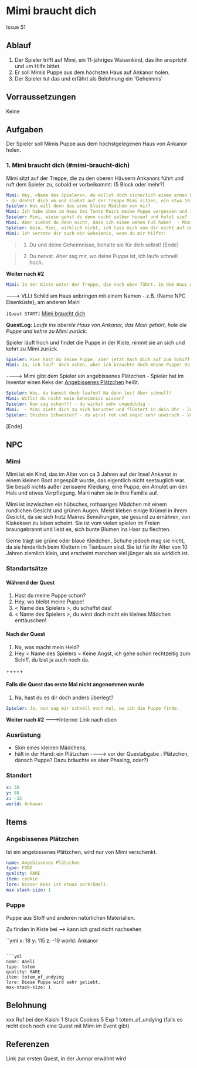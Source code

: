 # Mimi braucht dich

Issue 51


## Ablauf

1. Der Spieler trifft auf Mimi, ein 11-jähriges Waisenkind, das ihn anspricht und um Hilfe bittet.
2. Er soll Mimis Puppe aus dem höchsten Haus auf Ankanor holen.
3. Der Spieler tut das und erfährt als Belohnung ein 'Geheimnis'


## Vorraussetzungen

Keine

## Aufgaben

Der Spieler soll Mimis Puppe aus dem höchstgelegenen Haus von Ankanor holen.

### 1.  Mimi braucht dich (#mimi-braucht-dich)

Mimi sitzt auf der Treppe, die zu den oberen Häusern Ankanors führt und ruft dem Spieler zu, sobald er vorbeikommt: (5 Block oder mehr?)

```yml
Mimi: Hey, <Name des Spielers>, du willst doch sicherlich einem armen kleinen Mädchen helfen? 
- du drehst dich um und siehst auf der Treppe Mimi sitzen, ein etwa 10-jähriges Mädchen, das du vom Sehen her kennst -
Spieler: Was will denn das arme kleine Mädchen von mir? 
Mimi: Ich habe oben im Haus bei Tante Mairi meine Puppe vergessen und ich brauche sie wirklich dringend!
Spieler: Mimi, wieso gehst du denn nicht selber hinauf und holst sie?
Mimi: Aber siehst du denn nicht, dass ich einen wehen Fuß habe?  - Mimi hält dir ihr Bein hin, das mit ein paar losen Stoffstreifen umwickelt ist - 
Spieler: Nein, Mimi, wirklich nicht, ich lass mich von dir nicht auf den Arm nehmen. Geh und hold dir deine Puppe selbst und dann schau, dass du zum Schiff kommst. Weißt du nicht, dass wir alle weg müssen, weil Agnatus und seine bösen Männer kommen? Ich habe jetzt Wichtigeres zu tun. 
Mimi: Ich verrate dir auch ein Geheimnis, wenn du mir hilfst!
```
> 1. Du und deine Geheimnisse, behalte sie für dich selbst! [Ende]

> 2. Du nervst. Aber sag mir, wo deine Puppe ist, ich laufe schnell hoch. 

**Weiter nach #2**

```yml
Mimi: In der Kiste unter der Treppe, die nach oben führt. In dem Haus ganz oben, nicht dort, wo Bürgermeister Roschick wohnt. Danke, <Name des Spielers>, du bist einfach großartig! 
```
---> VLLt Schild am Haus anbringen mit einem Namen - z.B. {Name NPC Eisenküste}, am anderen Mairi

`[Quest START]` [Mimi braucht dich](#mimi-braucht-dich)

**QuestLog:** *Laufe ins oberste Haus von Ankanor, das Mairi gehört, hole die Puppe und kehre zu Mimi zurück.*

Spieler läuft hoch und findet die Puppe in der Kiste, nimmt sie an sich und kehrt zu Mimi zurück. 

```yml
Spieler: Hier hast du deine Puppe, aber jetzt mach dich auf zum Schiff!  
Mimi: Ja, ich lauf' doch schon, aber ich brauchte doch meine Puppe! Da, du kannst die Hälfte meines Plätzchens haben. 
```
----> Mimi gibt dem Spieler ein angebissenes Plätzchen - Spieler hat im Inventar einen Keks der [Angebissenes Plätzchen](#angebissenes-plaetzchen) heißt.

```yml
Spieler: Was, du kannst doch laufen? Na dann los! Aber schnell!
Mimi: Willst du nicht mein Geheimniss wissen?
Spieler: Nun sag schon!!! - du wirkst sehr ungeduldig - 
Mimi:  - Mimi zieht dich zu sich herunter und flüstert in dein Ohr - Junnar nmag dich! 
Spieler: Shichos Schwester? - du wirst rot und sagst sehr unwirsch - Verschwinde! Auf zum Schiff!
 ```
[Ende]

## NPC

### Mimi

Mimi ist ein Kind, das im Alter von ca 3 Jahren auf der Insel Ankanor in einem kleinen Boot angespült wurde, das eigentlich nicht seetauglich war. Sie besaß nichts außer zerissene Kleidung, eine Puppe, ein Amulet um den Hals und etwas Verpflegung. Mairi nahm sie in ihre Familie auf.

Mimi ist inzwischen ein hübsches, rothaariges Mädchen mit einem rundlichen Gesicht und grünen Augen. Meist kleben einige Krümel in ihrem Gesicht, da sie sich trotz Mairies Bemühungen, sie gesund zu ernähren, von Kiakeksen zu leben scheint. Sie ist vom vielen spielen im Freien braungebrannt und liebt es, sich bunte Blumen ins Haar zu flechten.

Gerne trägt sie grüne oder blaue Kleidchen, Schuhe jedoch mag sie nicht, da sie hinderlich beim Klettern im Tianbaum sind. Sie ist für ihr Alter von 10 Jahren ziemlich klein, und erscheint manchen viel jünger als sie wirklich ist. 


### Standartsätze

#### Während der Quest


1. Hast du meine Puppe schon?
2. Hey, wo bleibt meine Puppe!
3. < Name des Spielers >, du schaffst das!
4. < Name des Spielers >, du wirst doch nicht ein kleines Mädchen enttäuschen!



#### Nach der Quest

1. Na, was macht mein Held? 
2. Hey < Name des Spielers > Keine Angst, ich gehe schon rechtzeitig zum Schiff, du bist ja auch noch da. 


+++++

#### Falls die Quest das erste Mal nicht angenommen wurde

1. Na, hast du es dir doch anders überlegt?

```yml
Spieler: Ja, nun sag mir schnell noch mal, wo ich die Puppe finde. 
```

**Weiter nach #2**  --->Interner Link nach oben

### Ausrüstung

 - Skin eines kleinen Mädchens, 
 - hält in der Hand:  ein Plätzchen
 ----> vor der Questabgabe : Plätzchen, danach Puppe? Dazu bräuchte es aber Phasing, oder?)


### Standort

```yml
x: 38
y: 88
z: -32
world: Ankanor
``` 

## Items

### Angebissenes Plätzchen

Ist ein angebissenes Plätzchen, wird nur von Mimi verschenkt.

```yml
name: Angebissenes Plätzchen
type: FOOD
quality: RARE
item: cookie
lore: Dieser Keks ist etwas zerkrümelt.
max-stack-size: 1
```

### Puppe

Puppe aus Stoff und anderen natürlichen Materialien.

Zu finden in Kiste bei --> kann ich grad nicht nachsehen

``yml
x: 18
y: 115
z: -19
world: Ankanor
``` 

```yml
name: Aneli
type: totem
quality: RARE
item: totem_of_undying
lore: Diese Puppe wird sehr geliebt.
max-stack-size: 1
```

## Belohnung

xxx Ruf bei den Kaishi
1 Stack Cookies
5 Exp
1 totem_of_undying   (falls es nicht doch noch eine Quest mit Mimi im Event gibt)


## Referenzen

Link zur ersten Quest, in der Junnar erwähnt wird











